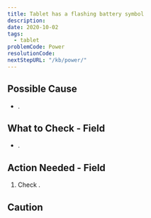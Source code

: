 ```yaml
---
title: Tablet has a flashing battery symbol
description:
date: 2020-10-02
tags:
  - tablet
problemCode: Power
resolutionCode:
nextStepURL: "/kb/power/"
---
```

## Possible Cause

- .

## What to Check - Field

- .

## Action Needed - Field

1) Check .


## Caution
